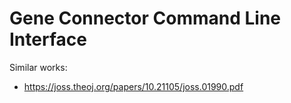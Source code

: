 # Gene Connector Command Line Interface

Similar works:

- https://joss.theoj.org/papers/10.21105/joss.01990.pdf
